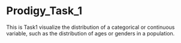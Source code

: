 # Prodigy_Task_1
This is Task1  visualize the distribution of a categorical or continuous variable, such as the distribution of ages or genders in a population.
